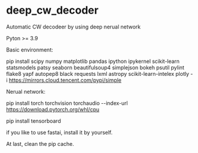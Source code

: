 # deep_cw_decoder
Automatic CW decodeer by using deep nerual network

Pyton >= 3.9

Basic environment:

pip install scipy numpy matplotlib pandas  ipython ipykernel scikit-learn statsmodels patsy seaborn beautifulsoup4 simplejson bokeh psutil  pylint flake8 yapf autopep8 black requests lxml astropy scikit-learn-intelex  plotly -i https://mirrors.cloud.tencent.com/pypi/simple

Nerual network:

pip install torch torchvision torchaudio --index-url https://download.pytorch.org/whl/cpu

pip install tensorboard

if you like to use fastai, install it by yourself.

At last, clean the pip cache.